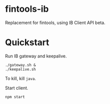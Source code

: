 # fintools-ib

Replacement for fintools, using IB Client API beta.

# Quickstart
Run IB gateway and keepalive.
```
./gateway.sh &
./keepalive.sh
```

To kill, kill `java`.

Start client.
```
npm start
```
